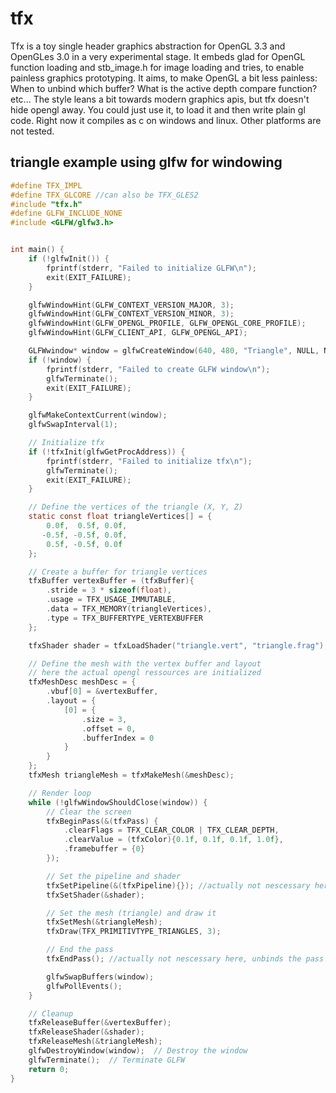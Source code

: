# tfx
Tfx is a toy single header graphics abstraction for OpenGL 3.3 and OpenGLes 3.0 in a very experimental stage.
It embeds glad for OpenGL function loading and stb_image.h for image loading and tries, to enable painless graphics prototyping.
It aims, to make OpenGL a bit less painless: When to unbind which buffer? What is the active depth compare function? etc...
The style leans a bit towards modern graphics apis, but tfx doesn't hide opengl away. You could just use it, to load it and then write plain gl code.
Right now it compiles as c on windows and linux. Other platforms are not tested.

## triangle example using glfw for windowing
```c
#define TFX_IMPL
#define TFX_GLCORE //can also be TFX_GLES2
#include "tfx.h"
#define GLFW_INCLUDE_NONE
#include <GLFW/glfw3.h>


int main() {
    if (!glfwInit()) {
        fprintf(stderr, "Failed to initialize GLFW\n");
        exit(EXIT_FAILURE);
    }

    glfwWindowHint(GLFW_CONTEXT_VERSION_MAJOR, 3);
    glfwWindowHint(GLFW_CONTEXT_VERSION_MINOR, 3);
    glfwWindowHint(GLFW_OPENGL_PROFILE, GLFW_OPENGL_CORE_PROFILE);
    glfwWindowHint(GLFW_CLIENT_API, GLFW_OPENGL_API);

    GLFWwindow* window = glfwCreateWindow(640, 480, "Triangle", NULL, NULL);
    if (!window) {
        fprintf(stderr, "Failed to create GLFW window\n");
        glfwTerminate();
        exit(EXIT_FAILURE);
    }

    glfwMakeContextCurrent(window);
    glfwSwapInterval(1);

    // Initialize tfx
    if (!tfxInit(glfwGetProcAddress)) {
        fprintf(stderr, "Failed to initialize tfx\n");
        glfwTerminate();
        exit(EXIT_FAILURE);
    }

    // Define the vertices of the triangle (X, Y, Z)
    static const float triangleVertices[] = {
        0.0f,  0.5f, 0.0f,
       -0.5f, -0.5f, 0.0f,
        0.5f, -0.5f, 0.0f
    };

    // Create a buffer for triangle vertices
    tfxBuffer vertexBuffer = (tfxBuffer){
        .stride = 3 * sizeof(float),
        .usage = TFX_USAGE_IMMUTABLE,
        .data = TFX_MEMORY(triangleVertices),
        .type = TFX_BUFFERTYPE_VERTEXBUFFER
    };

    tfxShader shader = tfxLoadShader("triangle.vert", "triangle.frag");

    // Define the mesh with the vertex buffer and layout
    // here the actual opengl ressources are initialized
    tfxMeshDesc meshDesc = {
        .vbuf[0] = &vertexBuffer,
        .layout = {
            [0] = {
                .size = 3,
                .offset = 0,
                .bufferIndex = 0
            }
        }
    };
    tfxMesh triangleMesh = tfxMakeMesh(&meshDesc);

    // Render loop
    while (!glfwWindowShouldClose(window)) {
        // Clear the screen
        tfxBeginPass(&(tfxPass) {
            .clearFlags = TFX_CLEAR_COLOR | TFX_CLEAR_DEPTH,
            .clearValue = (tfxColor){0.1f, 0.1f, 0.1f, 1.0f},
            .framebuffer = {0}
        });

        // Set the pipeline and shader
        tfxSetPipeline(&(tfxPipeline){}); //actually not nescessary here.
        tfxSetShader(&shader);

        // Set the mesh (triangle) and draw it
        tfxSetMesh(&triangleMesh);
        tfxDraw(TFX_PRIMITIVTYPE_TRIANGLES, 3);

        // End the pass
        tfxEndPass(); //actually not nescessary here, unbinds the pass rendertarget

        glfwSwapBuffers(window);
        glfwPollEvents();
    }

    // Cleanup
    tfxReleaseBuffer(&vertexBuffer);
    tfxReleaseShader(&shader);
    tfxReleaseMesh(&triangleMesh);
    glfwDestroyWindow(window);  // Destroy the window
    glfwTerminate();  // Terminate GLFW
    return 0;
}


```

